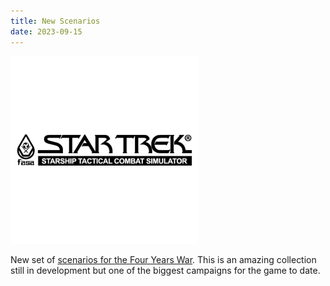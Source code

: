 ```yaml
---
title: New Scenarios
date: 2023-09-15
---
```

![STSTCS](/images/fasaststcs-logo.png)

New set of [scenarios for the Four Years War](https://fasaststcs.com/index.php/scenarios/the-four-years-war/). This is an amazing collection still in development but one of the biggest campaigns for the game to date.